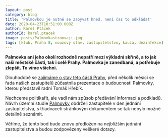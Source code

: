 ```yaml
---
layout: post
category: blog
title: 'Palmovkou je nutné se zabývat hned, není čas to odkládat'
date: 2020-04-23T10:51:00.000Z
author: Karel Ptáček
authorId: karel.ptacek
image: posts/Palmovkastramvaji.jpg
tags: [klub, Praha 8, nouzový stav, zastupitelstvo, kauza, dezinfekce]
---
```


**Palmovka ani jeho okolí rozhodně nepatří mezi výkladní skříně, a to jak naší městské části, tak i celé Prahy. Palmovka je zanedbaná, a potřebuje zlepšit. To víme všichni.**

Dlouhodobě se [zajímáme o stav této části Prahy](https://praha8.pirati.cz/aktuality/palmovku-nechceme-prodavat-pod-cenou.html), před několik měsíci se řada našich zastupitelů zúčastnila prezentace o budoucnosti Palmovky, kterou představil radní Tomáš Hřebík. 

Nechceme politikařit, ale vadí nám způsob předávání informací a podkladů. Návrh územní studie [Palmovky](https://www.palmovkated.cz/) obdrželi zastupitelé v den jednání zastupitelstva, s třiadvaceti stránkovým dokumentem se tak nebylo možné detailně seznámit. 

Věříme, že tento bod bude znovu předložen na nejbližším jednání zastupitelstva a budou zodpovězeny veškeré dotazy.
